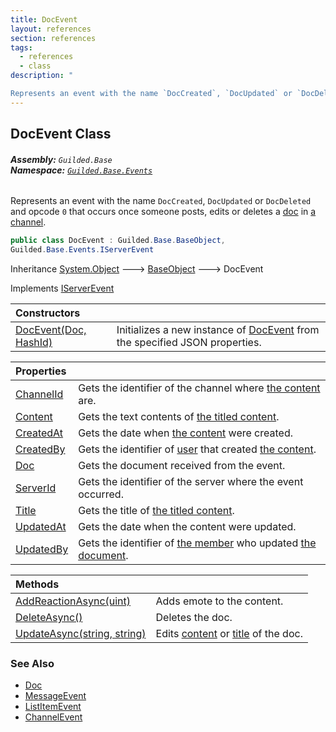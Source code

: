 ```yaml
---
title: DocEvent
layout: references
section: references
tags:
  - references
  - class
description: "

Represents an event with the name `DocCreated`, `DocUpdated` or `DocDeleted` and opcode `0` that occurs once someone posts, edits or deletes a [doc](DocEvent.Doc 'Guilded.Base.Events.DocEvent.Doc') in [a channel](DocEvent.ChannelId 'Guilded.Base.Events.DocEvent.ChannelId')."
---
```


## DocEvent Class
###### **Assembly:** `Guilded.Base`<br/>**Namespace:** [`Guilded.Base.Events`](Guilded.Base.Events 'Guilded.Base.Events')

Represents an event with the name `DocCreated`, `DocUpdated` or `DocDeleted` and opcode `0` that occurs once someone posts, edits or deletes a [doc](DocEvent.Doc 'Guilded.Base.Events.DocEvent.Doc') in [a channel](DocEvent.ChannelId 'Guilded.Base.Events.DocEvent.ChannelId').

```csharp
public class DocEvent : Guilded.Base.BaseObject,
Guilded.Base.Events.IServerEvent
```

Inheritance [System.Object](https://docs.microsoft.com/en-us/dotnet/api/System.Object 'System.Object') &#129106; [BaseObject](BaseObject 'Guilded.Base.BaseObject') &#129106; DocEvent

Implements [IServerEvent](IServerEvent 'Guilded.Base.Events.IServerEvent')

| Constructors | |
| :--- | :--- |
| [DocEvent(Doc, HashId)](DocEvent.DocEvent(Doc,HashId) 'Guilded.Base.Events.DocEvent.DocEvent(Guilded.Base.Content.Doc, Guilded.Base.HashId)') | Initializes a new instance of [DocEvent](DocEvent 'Guilded.Base.Events.DocEvent') from the specified JSON properties. |

| Properties | |
| :--- | :--- |
| [ChannelId](DocEvent.ChannelId 'Guilded.Base.Events.DocEvent.ChannelId') | Gets the identifier of the channel where [the content](ChannelContent_TId,TServer_ 'Guilded.Base.Content.ChannelContent<TId,TServer>') are. |
| [Content](DocEvent.Content 'Guilded.Base.Events.DocEvent.Content') | Gets the text contents of [the titled content](TitledContent 'Guilded.Base.Content.TitledContent'). |
| [CreatedAt](DocEvent.CreatedAt 'Guilded.Base.Events.DocEvent.CreatedAt') | Gets the date when [the content](ChannelContent_TId,TServer_ 'Guilded.Base.Content.ChannelContent<TId,TServer>') were created. |
| [CreatedBy](DocEvent.CreatedBy 'Guilded.Base.Events.DocEvent.CreatedBy') | Gets the identifier of [user](User 'Guilded.Base.Users.User') that created [the content](ChannelContent_TId,TServer_ 'Guilded.Base.Content.ChannelContent<TId,TServer>'). |
| [Doc](DocEvent.Doc 'Guilded.Base.Events.DocEvent.Doc') | Gets the document received from the event. |
| [ServerId](DocEvent.ServerId 'Guilded.Base.Events.DocEvent.ServerId') | Gets the identifier of the server where the event occurred. |
| [Title](DocEvent.Title 'Guilded.Base.Events.DocEvent.Title') | Gets the title of [the titled content](TitledContent 'Guilded.Base.Content.TitledContent'). |
| [UpdatedAt](DocEvent.UpdatedAt 'Guilded.Base.Events.DocEvent.UpdatedAt') | Gets the date when the content were updated. |
| [UpdatedBy](DocEvent.UpdatedBy 'Guilded.Base.Events.DocEvent.UpdatedBy') | Gets the identifier of [the member](Member 'Guilded.Base.Servers.Member') who updated [the document](Doc 'Guilded.Base.Content.Doc'). |

| Methods | |
| :--- | :--- |
| [AddReactionAsync(uint)](DocEvent.AddReactionAsync(uint) 'Guilded.Base.Events.DocEvent.AddReactionAsync(uint)') | Adds emote to the content. |
| [DeleteAsync()](DocEvent.DeleteAsync() 'Guilded.Base.Events.DocEvent.DeleteAsync()') | Deletes the doc. |
| [UpdateAsync(string, string)](DocEvent.UpdateAsync(string,string) 'Guilded.Base.Events.DocEvent.UpdateAsync(string, string)') | Edits [content](DocEvent.UpdateAsync(string,string)#Guilded.Base.Events.DocEvent.UpdateAsync(string,string).content 'Guilded.Base.Events.DocEvent.UpdateAsync(string, string).content') or [title](DocEvent.UpdateAsync(string,string)#Guilded.Base.Events.DocEvent.UpdateAsync(string,string).title 'Guilded.Base.Events.DocEvent.UpdateAsync(string, string).title') of the doc. |

### See Also
- [Doc](Doc 'Guilded.Base.Content.Doc')
- [MessageEvent](MessageEvent 'Guilded.Base.Events.MessageEvent')
- [ListItemEvent](ListItemEvent 'Guilded.Base.Events.ListItemEvent')
- [ChannelEvent](ChannelEvent 'Guilded.Base.Events.ChannelEvent')
